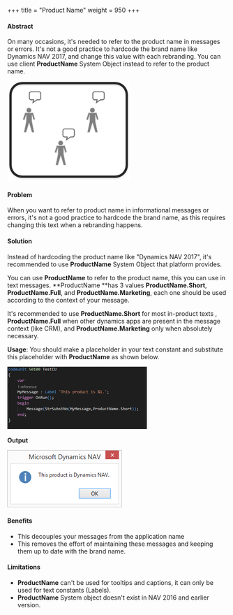+++
title = "Product Name"
weight = 950
+++
#### **Abstract**

On many occasions, it's needed to refer to the product name in messages or errors. It's not a good practice to hardcode the brand name like Dynamics NAV 2017, and change this value with each rebranding. You can use client **ProductName** System Object instead to refer to the product name. 

[![ ][image0]][anchor0]

#### **Problem**

When you want to refer to product name in informational messages or errors, it's not a good practice to hardcode the brand name, as this requires changing this text when a rebranding happens. 

#### **Solution**

Instead of hardcoding the product name like "Dynamics NAV 2017", it's recommended to use **ProductName** System Object that platform provides.

You can use **ProductName** to refer to the product name, this you can use in text messages. **ProductName **has 3 values **ProductName.Short**, **ProductName.Full**, and **ProductName.Marketing**, each one should be used according to the context of your message. 

It's recommended to use **ProductName.Short** for most in-product texts , **ProductName.Full** when other dynamics apps are present in the message context (like CRM), and **ProductName.Marketing** only when absolutely necessary.

**Usage**: You should make a placeholder in your text constant and substitute this placeholder with **ProductName** as shown below. 

[![ ][image1]][anchor1]

**Output**

[![ ][image2]][anchor2]

#### **Benefits** 

* This decouples your messages from the application name 
* This removes the effort of maintaining these messages and keeping them up to date with the brand name.   

#### **Limitations**

* **ProductName** can't be used for tooltips and captions, it can only be used for text constants (Labels).
* **ProductName** System object doesn't exist in NAV 2016 and earlier version.



[anchor0]: ProductName-Logo.png
[anchor1]: ProductName-Sample.PNG
[anchor2]: ProductName-output.png


[image0]: ProductName-Logo.png
[image1]: ProductName-Sample.PNG
[image2]: ProductName-output.png
